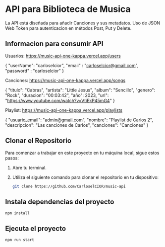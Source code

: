 # API para Biblioteca de Musica
  La API está diseñada para añadir Canciones y sus metadatos. Uso de JSON Web Token para autenticacion en métodos Post, Put y Delete.
    
## Informacion para consumir API
Usuarios:
    https://music-api-one-kappa.vercel.app/users

  {
    "userName": "carloselcior",
    "email" : "carloselcior@gmail.com",
    "password" : "carloselcior"
  }

Canciones:
    https://music-api-one-kappa.vercel.app/songs
  
  {
    "titulo": "Cabras",
    "artista": "Little Jesus",
    "album": "Sencillo",
    "genero": "Rock",
    "duracion": "00:03:42",
    "año": 2023,
    "url": "https://www.youtube.com/watch?v=VtiEkP45mG4"
  }

Playlist:
    https://music-api-one-kappa.vercel.app/playlists

  {
    "usuario_email": "admin@gmail.com",
    "nombre": "Playlist de Carlos 2",
    "descripcion": "Las canciones de Carlos",
    "canciones": "Canciones"
  }

## Clonar el Repositorio

Para comenzar a trabajar en este proyecto en tu máquina local, sigue estos pasos:

1. Abre tu terminal.

2. Utiliza el siguiente comando para clonar el repositorio en tu dispositivo:

   ```bash
   git clone https://github.com/CarloselCIOR/music-api


## Instala dependencias del proyecto

    npm install


## Ejecuta el proyecto

    npm run start